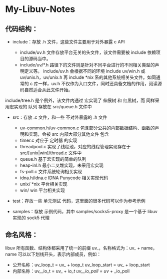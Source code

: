 # My-Libuv-Notes

## 代码结构：

- include：存放 .h 文件，这些文件主要用于对外暴露 c API

  - include/uv.h 文件存放平台无关的头文件，该文件需要被 include 依赖项目的源码当中。
  - include/uv/*.h 路径下的文件则是针对不同平台进行的不同相关类型的声明定义等。
include/uv.h 会根据不同的环境 include uv/win.h 或 uv/unix.h，uv/unix.h 再 include *nix 系的其他系统相关头文件。如同通常的 c 库一样，uv.h 不仅作为入口文件，同时还具备文档的作用，阅读源码自然适合从此文件开始。

include/tree.h 是个例外，该文件内通过 宏实现了 伸展树 和 红黑树，而 同样采用宏实现的 队列 存放在 src/queue.h 文件中

- src：存放 .c 文件，和一些 不对外暴露的 .h 文件

  - uv-common.h/uv-common.c 包含部分公共的内部数据结构、函数的声明和实现，会被 src 内部大部分其他文件 包含
  - timer.c 对应于 定时器 的实现
  - threadpool.c 实现了线程池，对应的线程管理实现存在于 src/[unix|win]/thread.c 文件中
  - queue.h 基于宏实现的简单的队列
  - heap-inl.h 最小二叉堆实现，未采用宏实现
  - fs-poll.c 文件系统轮询相关实现
  - idna.h/idna.c IDNA Punycode 相关实现代码
  - unix/ *nix 平台相关实现
  - win/ win 平台相关实现

- test：存放一些 单元测试 代码，这里面的很多代码可以作为参考示例

- samples：存放 示例代码，其中 samples/socks5-proxy 是一个基于 libuv 实现的 sock5 代理

## 命名风格：
libuv 所有函数、结构体都采用了统一的前缀 uv_，名称格式为：uv_ + name，name 可以以下划线开头，表示内部成员，例如：

- 公开名称：uv_loop_t = uv_ + loop_t uv_loop_start = uv_ + loop_start
- 内部名称：uv__io_t = uv_ + _io_t uv__io_poll = uv_ + _io_poll
